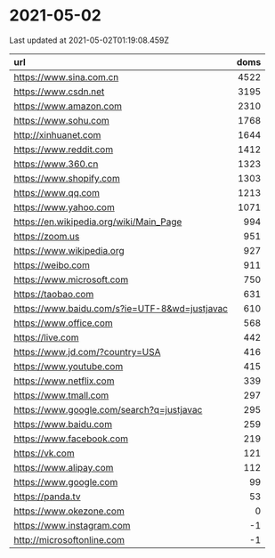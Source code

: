 # 2021-05-02

<!-- BEGIN -->
Last updated at 2021-05-02T01:19:08.459Z

url | doms
:- | -:
https://www.sina.com.cn | 4522
https://www.csdn.net | 3195
https://www.amazon.com | 2310
https://www.sohu.com | 1768
http://xinhuanet.com | 1644
https://www.reddit.com | 1412
https://www.360.cn | 1323
https://www.shopify.com | 1303
https://www.qq.com | 1213
https://www.yahoo.com | 1071
https://en.wikipedia.org/wiki/Main_Page | 994
https://zoom.us | 951
https://www.wikipedia.org | 927
https://weibo.com | 911
https://www.microsoft.com | 750
https://taobao.com | 631
https://www.baidu.com/s?ie=UTF-8&wd=justjavac | 610
https://www.office.com | 568
https://live.com | 442
https://www.jd.com/?country=USA | 416
https://www.youtube.com | 415
https://www.netflix.com | 339
https://www.tmall.com | 297
https://www.google.com/search?q=justjavac | 295
https://www.baidu.com | 259
https://www.facebook.com | 219
https://vk.com | 121
https://www.alipay.com | 112
https://www.google.com | 99
https://panda.tv | 53
https://www.okezone.com | 0
https://www.instagram.com | -1
http://microsoftonline.com | -1
<!-- END -->
